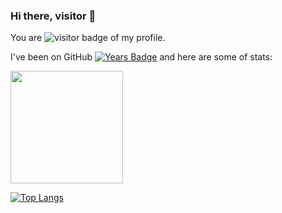 ### Hi there, visitor 👋

You are <img src="https://visitor-badge.laobi.icu/badge?page_id=iamdmitrij" alt="visitor badge"/> of my profile.

I've been on GitHub [![Years Badge](https://badges.pufler.dev/years/iamdmitrij)](https://badges.pufler.dev) and here are some of stats:

<img height="180em" src="https://github-readme-stats.vercel.app/api?username=iamdmitrij&show_icons=true&hide_border=true&&count_private=true&include_all_commits=true&theme=calm" /> 

[![Top Langs](https://github-readme-stats.vercel.app/api/top-langs/?username=iamdmitrij&langs_count=8&layout=compact)](https://github.com/anuraghazra/github-readme-stats)
